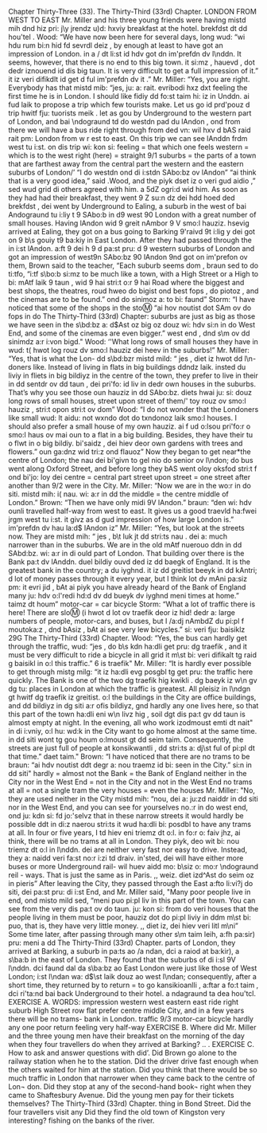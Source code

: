 Chapter Thirty-Three (33). 
The Thirty-Third (33rd) Chapter. 
LONDON FROM WEST TO EAST 
Mr. Miller and his three young friends were having 
mistd mih dnd hiz pri: j\y jrendz u)d: hxviy 
breakfast at the hotel. 
brekfdst dt dd hou'tel . 
Wood: “We have now been here for several days, long 
wud: “wi hdu rum bi:n hid fd sevrdl deiz , by 
enough at least to have got an impression of London. 
in a / dt li:st id hdv got dn im'prefdn dv l\nddn. 
It seems, however, that there is no end to this big town. 
it si:mz , hauevd , dot dedr iznouend id dis big taun. 
It is very difficult to get a full impression of it.” 
it iz veri difikdlt id get d ful im'prefdn dv it .” 
Mr. Miller: “Yes, you are right. Everybody has that 
mistd mib: “jes, ju: a: rait. evribodi hxz dxt 
feeling the first time he is in London. I should like 
fidiy dd fo:st taim hi: iz in Unddn. ai fud laik 
to propose a trip which few tourists make. Let us go 
id prd'pouz d trip hwitf fju: tuorists meik . let as gou 
by Underground to the western part of London, and 
bai \ndograund td do westdn pad du lAndon , ond 
from there we will have a bus ride right through 
from ded vn: wil hxv d bAS raid rait pm: 
London from w r est to east. On this trip we can see 
lAnddn frdm west tu i:st. on dis trip wi: kon si: 
feeling = that 
which one feels 
western = which 
is to the west 
right (here) = 
straight 
9/1 
suburbs = the 
parts of a town 
that are farthest 
away from the 
central part 
the western and the eastern suburbs of London/’ “I 
do westdn ond di i:stdn SAbo:bz ov lAndon” “ai 
think that is a very good idea,” said .Wood, and the 
piyk dset iz o veri gud aidio ,” sed wud grid di 
others agreed with him. 
a 5dZ ogri:d wid him. 
As soon as they had had their breakfast, they went 
9 Z su:n dz dei hdd hoed ded brekfdst , dei went 
by Underground to Ealing, a suburb in the west of 
bai Andograund tu i:liy t 9 SAbo:b in d9 west 90 
London with a great number of small houses. Having 
lAndon wid 9 greit nAmbor 9 V smo:l hauziz. hsevig 
arrived at Ealing, they got on a bus going to Barking 
9'raivd 9t i:lig y dei got on 9 b\s gouiy t9 ba:kiy 
in East London. After they had passed through the 
in i:st lAndon. a:ft 9 dei h 9 d pa:st pru: d 9 
western suburbs of London and got an impression of 
west9n SAbo:bz 90 lAndon 9nd got on im'prefon ov 
them, Brown said to the teacher, “Each suburb seems 
dom , braun sed to do ti:tfo, “i:tf s\bo:b si:mz 
to be much like a town, with a High Street or a High 
to bi: mAtf laik 9 taun , wid 9 hai stri:t o:r 9 hai 
Road where the biggest and best shops, the theatres, 
roud hweo do bigist ond best fops , do piotoz , 
and the cinemas are to be found.” 
ond do sinimoz a: to bi: faund” 
Storm: “I have noticed that some of the shops in the 
sto:m: “ai hov noutist dot SAm ov do fops in do 
The Thirty-Third (33rd) Chapter: 
suburbs are just as big as those we have seen in the 
s\bd:bz a: d$Ast oz big oz douz wi: hdv si:n in do 
West End, and some of the cinemas are even bigger.” 
west end , dnd s\m ov dd sinimdz a:r i:von bigd." 
Wood: ‘'What long rows of small houses they have in 
wud: t( hwot log rouz dv smo:l hauziz dei heev in 
the suburbs!” Mr. Miller: “Yes, that is what the Lon- 
dd s\bd:bzr mistd mild: “ jes , diet iz hwot dd l\n- 
doners like. Instead of living in flats in big buildings 
ddndz laik. insted du liviy in fliets in big bildiyz 
in the centre of the town, they prefer to live in their 
in dd sentdr ov dd taun , dei pri'fo: id liv in dedr 
own houses in the suburbs. That’s why you see those 
oun hauziz in dd SAbo:bz. diets hwai ju: si: douz 
long rows of small houses, street upon street of them/' 
toy rouz ov smo:l hauziz , stri:t opon stri:t ov dom” 
Wood: “I do not wonder that the Londoners like small 
wud: lt aidu: not wxndo dot do txndonoz laik smo:l 
houses. I should also prefer a small house of my own 
hauziz. ai f ud o:lsou pri'fo:r o smo:l haus ov mai oun 
to a flat in a big building. Besides, they have their 
tu o flwt in o big bildiy. bi'saidz , dei hiev deor 
own gardens with trees and flowers.” 
oun ga:dnz wid tri:z ond flauoz” 
Now they began to get near*the centre of London; the 
nau dei bi'givn to gel nio do senior ov l\ndon; do 
bus went along Oxford Street, and before long they 
bAS went oloy oksfod stri:t f ond bi'jo: loy dei 
centre = central 
part 
street upon street 
= one street after 
another 
than 
9/2 
were in the City. Mr. Miller: “Now we are in the 
wo:r in do siti. mistd mih: i( nau. wi: a:r in dd 
the middle = the 
centre 
middle of London.” Brown: “Then we have only 
midi 9V lAndon.” braun: “den wi: hdv ounli 
travelled half-way from west to east. It gives us a good 
traevld ha:fwei jrgm west tu i:st. it givz as d gud 
impression of how large London is.” 
im'prefdn dv hau la:d$ lAndon iz” 
Mr. Miller: “Yes, but look at the streets now. They are 
mistd mih: “ jes , b\t luk jt dd stri:ts nau . dei a: 
much narrower than in the suburbs. We are in the old 
mAtf nuerouo ddn in dd SAbd:bz. wi: a:r in di ould 
part of London. That building over there is the Bank 
pa:t dv lAnddn. duel bildiy ouvd ded iz dd baegk 
of England. It is the greatest bank in the country; a 
du iyghnd. it iz dd greitist beeyk in dd kAntri; d 
lot of money passes through it every year, but I think 
lot dv mAni pa:siz pm: it evri jid , bAt ai piyk 
you have already heard of the Bank of England many 
ju: hdv o:l'redi hd:d dv dd bueyk dv iyghnd meni 
times at home.” 
taimz dt houm” 
motor-car = car 
bicycle 
Storm: “What a lot of traffic there is here! There are 
slo:m: (i hwot d lot ov traefik deor iz hid! dedr a: 
large numbers of people, motor-cars, and buses, but I 
/a:dj nAmbdZ du pi:pl f moutoka:z , dnd bAsiz , bAt ai 
see very lew bicycles.” 
si: veri fju: baisiklz 
29G 
The Thirty-Third (33rd) Chapter. 
Wood: “Yes, the bus can hardly get through the traffic, 
wud: “jes , do b\s kdn ha:dli get pru: dg traefik , 
and it must be very difficult to ride a bicycle in all 
grid it m\st bi: veri difikalt tg raid g baisikl in o:l 
this traffic.” 
6 is traefik" 
Mr. Miller: “It is hardly ever possible to get through 
mistg milg: “it iz ha:dli evg posgbl tg get pru: 
the traffic here quickly. The Bank is one of the two 
dg traefik hig kwikli . dg baeyk iz w\n gv dg tu: 
places in London at which the traffic is greatest. All 
pleisiz in l\ndgn gt hwitf dg traefik iz greitist. o:l 
the buildings in the City are office buildings, and 
dd bildiyz in dg siti a:r ofis bildiyz, gnd 
hardly any one lives here, so that this part of the town 
ha:dli eni w\n livz hig , soil dgt dis pa:t gv dd taun 
is almost empty at night. In the evening, all who work 
izodmoust emti dt nait" in di i:vniy, o:l hu: wd:k 
in the City want to go home almost at the same time. 
in dd siti wont tg gou houm o:lmoust gt dd seim taim. 
Consequently, the streets are just full of people at 
konsikwantli , dd stri:ts a: dj\st ful of pi:pl dt 
that time.” 
daet taim." 
Brown: “I have noticed that there are no trams to be 
braun: “ai hdv noutist ddt degr a: nou traemz id bi: 
seen in the City.” 
si:n in dd siti" 
hardly = almost 
not 
the Bank = the 
Bank of England 
neither in the City 
nor in the West 
End = not in the 
City and not in the 
West End 
no trams at all = 
not a single tram 
the very houses = 
even the houses 
Mr. Miller: "No, they are used neither in the City 
mistd mih: “nou, dei a: ju:zd naiddr in dd siti 
nor in the West End, and you can see for yourselves 
no.:r in do west end, ond ju: kdn si: fd jo:'selvz 
that in these narrow streets it would hardly be possible 
ddt in di:z naerou stri:ts it wud ha:dli bi: posdbl 
to have any trams at all. In four or five years, I 
td hiev eni triemz dt o:l. in fo:r o: faiv jhz, ai 
think, there will be no trams at all in London. They 
piyk, deo wit bi: nou triemz dt o:l in l\nddn. dei 
are neither very fast nor easy to drive. Instead, they 
a: naidd veri fa:st no:r i:zi td draiv. in'sted, dei 
will have either more buses or more Underground rail- 
wil huev aidd mo: b\siz o: mo:r \ndograund reil - 
ways. That is just the same as in Paris. ,, 
weiz. diet izd^Ast do seim oz in pieris” 
After leaving the City, they passed through the East 
a:fto li:vi?j do siti, dei pa:st pru: di i:st 
End, and Mr. Miller said, "Many poor people live in 
end, ond misto mild sed, “meni puo pi:pl liv in 
this part of the town. You can see from the very 
dis pa:t ov do taun. ju: kon si: from do veri 
houses that the people living in them must be poor, 
hauziz dot do pi:pl liviy in ddm m\st bi: puo, 
that is, they have very little money. ,, 
diet iz, dei hiev veri litl m\ni” 
Some time later, after passing through many other 
s\m taim leih, a:fh pa:sir) pru: meni a dd 
The Thirty-Third (33rd) Chapter. 
parts of London, they arrived at Barking, a suburb in 
pa:ts ao /a ndan, dci a raiod at ba:kir), a s\ba:b in 
the east of London. They found that the suburbs of 
di i:sl 9V l\nddn. dci faund dal da s\ba:bz ao 
East London were just like those of West London; 
i:st l\ndan wa: d$\st laik douz ao west l\ndan; 
consequently, after a short time, they returned by 
to return = to go 
kansikioanlli , a:ftar a fo:t taim , dci ri'ta:nd bai 
back 
Underground to their hotel. 
a ndagraund ta dea hou'tcl. 
EXERCISE A. 
WORDS: 
impression 
western 
west 
eastern 
east 
ride 
right 
suburb 
High Street 
row 
flat 
prefer 
centre 
middle 
City, and in a few years there will be no trams- 
bank 
in London. 
traffic 
9/3 
motor-car 
bicycle 
hardly 
any one 
poor 
return 
feeling 
very 
half-way 
EXERCISE B. 
Where did Mr. Miller and the three young men have 
their breakfast on the morning of the day when they 
four travellers do when they arrived at Barking? .. . 
EXERCISE C. 
How to ask and answer questions with did’. 
Did Brown go alone to the railway station when he 
to the station. Did the driver drive fast enough when 
the others waited for him at the station. Did you think 
that there would be so much traffic in London that 
narrower when they came back to the centre of Lon¬ 
don. Did they stop at any of the second-hand book¬ 
right when they came to Shaftesbury Avenue. Did 
the young men pay for their tickets themselves? 
The Thirty-Third (33rd) Chapter. 
thing in Bond Street. Did the four travellers visit any 
Did they find the old town of Kingston very interesting? 
fishing on the banks of the river. 
